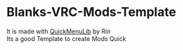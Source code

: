 # Blanks-VRC-Mods-Template
It is made with [QuickMenuLib](https://github.com/RinLovesYou/QuickMenuLib) by Rin<br />
Its a good Template to create Mods Quick<br />
